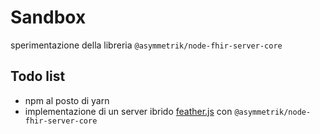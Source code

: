 Sandbox
=======
sperimentazione della libreria `@asymmetrik/node-fhir-server-core`

## Todo list
- npm al posto di yarn
- implementazione di un server ibrido [feather.js](https://feathersjs.com/) con `@asymmetrik/node-fhir-server-core`

